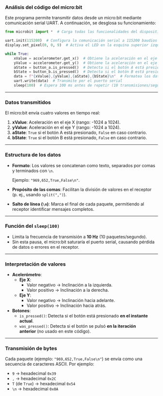 ### **Análisis del código del micro:bit**

Este programa permite transmitir datos desde un micro:bit mediante comunicación serial UART. A continuación, se desglosa su funcionamiento:

```python
from microbit import *  # Carga todas las funcionalidades del dispositivo

uart.init(115200)  # Configura la comunicación serial a 115200 baudios
display.set_pixel(0, 0, 9)  # Activa el LED en la esquina superior izquierda

while True:
    xValue = accelerometer.get_x()  # Obtiene la aceleración en el eje X
    yValue = accelerometer.get_y()  # Obtiene la aceleración en el eje Y
    aState = button_a.is_pressed()  # Detecta si el botón A está presionado
    bState = button_b.is_pressed()  # Detecta si el botón B está presionado
    data = f"{xValue},{yValue},{aState},{bState}\n"  # Formatea los datos
    uart.write(data)  # Transmite por el puerto serial
    sleep(100)  # Espera 100 ms antes de repetir (10 transmisiones/segundo)
```

---

### **Datos transmitidos**

El micro:bit envía cuatro valores en tiempo real:

1. **xValue**: Aceleración en el eje X (rango: -1024 a 1024).
2. **yValue**: Aceleración en el eje Y (rango: -1024 a 1024).
3. **aState**: `True` si el botón A está presionado, `False` en caso contrario.
4. **bState**: `True` si el botón B está presionado, `False` en caso contrario.

---

### **Estructura de los datos**

- **Formato**: Los valores se concatenan como texto, separados por comas y terminados con `\n`.
    
    Ejemplo: `"969,652,True,False\n"`.
    
- **Propósito de las comas**: Facilitan la división de valores en el receptor (p. ej., usando `split(",")`).
- **Salto de línea (`\n`)**: Marca el final de cada paquete, permitiendo al receptor identificar mensajes completos.

---

### **Función del `sleep(100)`**

- Limita la frecuencia de transmisión a **10 Hz** (10 paquetes/segundo).
- Sin esta pausa, el micro:bit saturaría el puerto serial, causando pérdida de datos o errores en el receptor.

---

### **Interpretación de valores**

- **Acelerómetro**:
    - **Eje X**:
        - Valor negativo → Inclinación a la izquierda.
        - Valor positivo → Inclinación a la derecha.
    - **Eje Y**:
        - Valor negativo → Inclinación hacia adelante.
        - Valor positivo → Inclinación hacia atrás.
- **Botones**:
    - `is_pressed()`: Detecta si el botón está presionado **en el instante actual**.
    - `was_pressed()`: Detecta si el botón se pulsó **en la iteración anterior** (no usado en este código).

---

### **Transmisión de bytes**

Cada paquete (ejemplo: `"969,652,True,False\n"`) se envía como una secuencia de caracteres ASCII. Por ejemplo:

- `9` → hexadecimal `0x39`
- `,` → hexadecimal `0x2C`
- `T` (de `True`) → hexadecimal `0x54`
- `\n` → hexadecimal `0x0A`
